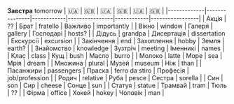 **Завстра** tomorrow
| 🇺🇦 | 🇬🇧 | 🇺🇦 | 🇬🇧 | 🇺🇦 | 🇬🇧 |
|-------------|---------------|------------|----------------|------------|-----------------|
| Акція       | ??            | Брат       | fratello       | Важливо    | importantly     |
| Вікно       | window        | Галеря     | gallery        | Господарі  | hosts?          |
| Дідусь      | grandpa       | Дисертація | dissertation   | Екскурсії  | excursion       |
| Закінчення  | end           | Захоплення | hobby          | Земля      | earth?          |
| Знайомство  | knowledge     | Зузтріч    | meeting        | Іменникі   | names           |
| Клас        | class         | Кущ        | bush           | Масло      | burro           |
| Молоко      | latte         | Море       | sea            | Мрія       | dream           |
| Множина     | plural        | Музей      | museum         | Ніж        | than            |
| Пасанжири   | passengers    | Праска     | ferro da stiro | Професія   | job/profession  |
| Родич       | relative      | Руба       | pesce          | Сестра     | sorella         |
| Син         | son           | Сир        | cheese         | Сонце      | sun             |
| Статуя      | statue        | Трамвай    | tram           | Тюль       | ??              |
| Фірма       | office        | Хокей      | hokey          | Чоловік    | man             |
